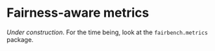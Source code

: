 # Fairness-aware metrics

*Under construction*. For the time being, look at the `fairbench.metrics` package.